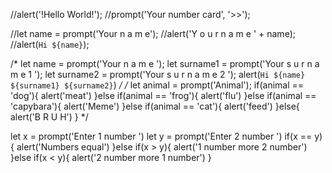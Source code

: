 //alert('!Hello World!');
//prompt('Your number card', '>>');

//let name = prompt('Your n a m e');
//alert('Y o u r  n a m e ' + name);
//alert(`Hi ${name}`);

/*
let name = prompt('Your n a m e ');
let surname1 = prompt('Your s u r n a m e 1 ');
let surname2 = prompt('Your s u r n a m e 2 ');
alert(`Hi ${name} ${surname1} ${surname2}`)
*/
/*
let animal = prompt('Animal');
if(animal == 'dog'){
  alert('meat')
}else if(animal == 'frog'){
  alert('flu')
}else if(animal == 'capybara'){
  alert('Meme')
}else if(animal == 'cat'){
  alert('feed')
}else{
  alert('B R U H')
}
*/

let x = prompt('Enter 1 number ')
let y = prompt('Enter 2 number ')
if(x == y){
  alert('Numbers equal')
}else if(x > y){
  alert('1 number more 2 number')
}else if(x < y){
  alert('2 number more 1 number')
}
